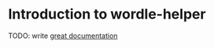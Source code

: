 # Introduction to wordle-helper

TODO: write [great documentation](http://jacobian.org/writing/what-to-write/)
